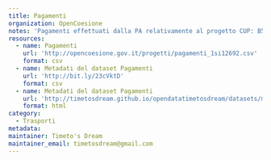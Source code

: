 ```yaml
---
title: Pagamenti
organization: OpenCoesione
notes: 'Pagamenti effettuati dalla PA relativamente al progetto CUP: B51B07000240001 - LAVORI DI COMPLETAMENTO DEL 1° STRALCIO DELLA STRADA A SCORRIMENTO VELOCE PATTI-A20-S.PIERO PATTI (TRASVERSALE JONIO TIRRENO 1° LOTTO) VIADOTTO PER ATTRAVERSAMENTO DEL TORRENTE TIMETO - dati aggiornati trimestralmente. Licenza CC BY SA 3.0. Italia'
resources:
  - name: Pagamenti
    url: 'http://opencoesione.gov.it/progetti/pagamenti_1si12692.csv'
    format: csv
  - name: Metadati del dataset Pagamenti
    url: 'http://bit.ly/23cVktD'
    format: csv
  - name: Metadati del dataset Pagamenti
    url: 'http://timetosdream.github.io/opendatatimetosdream/datasets/metadati_pagamenti.html'
    format: html
category:
  - Trasporti
metadata:
maintainer: Timeto's Dream
maintainer_email: timetosdream@gmail.com
---
```

